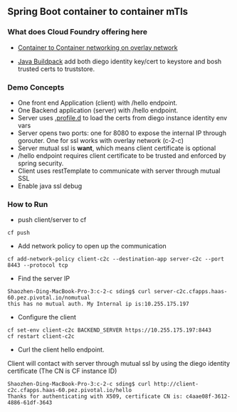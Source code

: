## Spring Boot container to container mTls

### What does Cloud Foundry offering here

* [Container to Container networking on overlay network](https://github.com/cloudfoundry-incubator/cf-networking-release)

* [Java Buildpack](https://github.com/cloudfoundry/java-buildpack/blob/master/docs/framework-container_security_provider.md#security-provider) add both diego identity key/cert to keystore and bosh trusted certs to truststore.


### Demo Concepts

* One front end Application (client) with /hello endpoint.
* One Backend application (server) with /hello endpoint.
* Server uses [.profile.d](server/src/main/java/resources/.profile.d/init.sh) to load the certs from diego instance identity env vars
* Server opens two ports: one for 8080 to expose the internal IP through gorouter. One for ssl works with overlay network (c-2-c)
* Server mutual ssl is **want**, which means client certificate is optional
* /hello endpoint requires client certificate to be trusted and enforced by spring security.
* Client uses restTemplate to communicate with server through mutual SSL
* Enable java ssl debug

### How to Run

* push client/server to cf

```
cf push
```
* Add network policy to open up the communication

```
cf add-network-policy client-c2c --destination-app server-c2c --port 8443 --protocol tcp
```

* Find the server IP

```
Shaozhen-Ding-MacBook-Pro-3:c-2-c sding$ curl server-c2c.cfapps.haas-60.pez.pivotal.io/nomutual
this has no mutual auth. My Internal ip is:10.255.175.197
```

* Configure the client

```
cf set-env client-c2c BACKEND_SERVER https://10.255.175.197:8443
cf restart client-c2c
```

* Curl the client hello endpoint.

Client will contact with server through mutual ssl by using the diego identity certificate (The CN is CF instance ID)

```
Shaozhen-Ding-MacBook-Pro-3:c-2-c sding$ curl http://client-c2c.cfapps.haas-60.pez.pivotal.io/hello
Thanks for authenticating with X509, certificate CN is: c4aae08f-3612-4886-61df-3643
```
